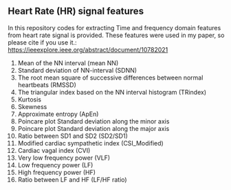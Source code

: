 ## Heart Rate (HR) signal features

In this repository codes for extracting Time and frequency domain features from heart rate signal is provided. These features were used in my paper, so please cite if you use it.:
https://ieeexplore.ieee.org/abstract/document/10782021

1.	Mean of the NN interval (mean NN)
2.	Standard deviation of NN-interval (SDNN)
3.	The root mean square of successive differences between normal heartbeats (RMSSD)
4.	The triangular index based on the NN interval histogram (TRindex)
5.	Kurtosis
6.	Skewness
7.	Approximate entropy (ApEn)
8.	Poincare plot Standard deviation along the minor axis
9.	Poincare plot Standard deviation along the major axis
10.	Ratio between SD1 and SD2 (SD2/SD1)
11.	Modified cardiac sympathetic index (CSI_Modified)
12.	Cardiac vagal index (CVI)
13.	Very low frequency power (VLF)
14.	Low frequency power (LF)
15.	High frequency power (HF)
16.	Ratio between LF and HF (LF/HF ratio)

